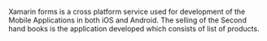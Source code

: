 Xamarin forms is a cross platform service used for development of the Mobile Applications in both iOS and Android. The selling of the Second hand books is the application developed which consists of list of products.

